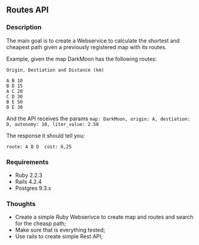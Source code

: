 ## Routes API


### Description

The main goal is to create a Webservice to calculate the shortest and cheapest path given a previously registered map with its routes.

Example, given the map DarkMoon has the following routes:

```Origin, Destiation and Distance (km)```

```
A B 10
B D 15
A C 20
C D 30
B E 50
D E 30
```

And the API receives the params `map: DarkMoon, origin: A, destiation: D, autonomy: 10, liter_value: 2.50`

The response it should tell you:

`route: A B D  cost: 6,25`


### Requirements

* Ruby 2.2.3
* Rails 4.2.4
* Postgres 9.3.x

### Thoughts

- Create a simple Ruby Webserivce to create map and routes and search for the cheasp path;
- Make sure that is everything tested;
- Use rails to create simple Rest API;

